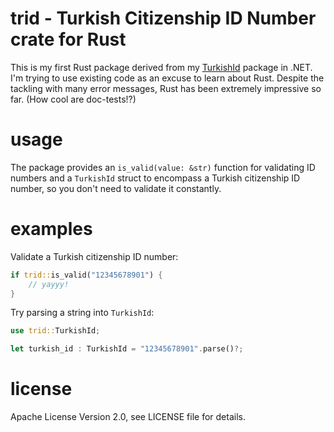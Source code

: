 # trid - Turkish Citizenship ID Number crate for Rust
This is my first Rust package derived from my [TurkishId](https://github.com/ssg/TurkishId) package in .NET.
I'm trying to use existing code as an excuse to learn about Rust. Despite the tackling with many error
messages, Rust has been extremely impressive so far. (How cool are doc-tests!?)

# usage
The package provides an `is_valid(value: &str)` function for validating ID numbers and a `TurkishId` 
struct to encompass a Turkish citizenship ID number, so you don't need to validate it constantly.

# examples

Validate a Turkish citizenship ID number:

```rust
if trid::is_valid("12345678901") {
    // yayyy!
}
```

Try parsing a string into `TurkishId`:

```rust
use trid::TurkishId;

let turkish_id : TurkishId = "12345678901".parse()?;
```

# license
Apache License Version 2.0, see LICENSE file for details.
